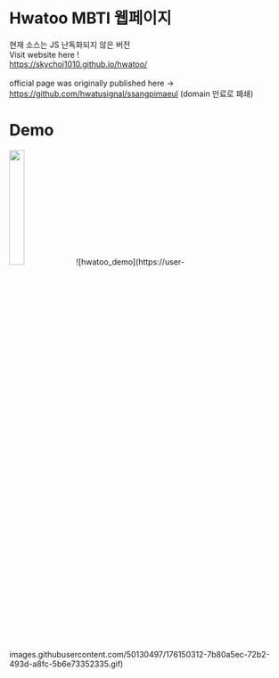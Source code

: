 # Hwatoo MBTI 웹페이지
현재 소스는 JS 난독화되지 않은 버전 <br>
Visit website here ! <br>
 https://skychoi1010.github.io/hwatoo/ <br><br>
 official page was originally published here -> https://github.com/hwatusignal/ssangpimaeul (domain 만료로 폐쇄)


# Demo
<img src="[https://user-images.githubusercontent.com/50130497/176141322-0391198a-7e55-4a70-8385-b2c1235b872e.jpeg](https://user-images.githubusercontent.com/50130497/176150259-3577aa13-b344-483d-96ca-2be2d5f0d2c8.png)" width="23%">
![hwatoo_demo](https://user-images.githubusercontent.com/50130497/176150312-7b80a5ec-72b2-493d-a8fc-5b6e73352335.gif)
